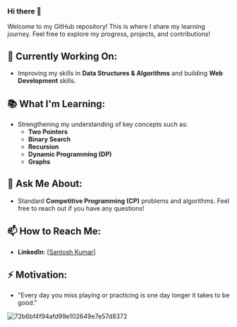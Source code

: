 ### Hi there 👋



Welcome to my GitHub repository! This is where I share my learning journey. Feel free to explore my progress, projects, and contributions!

## 🚀 Currently Working On:
- Improving my skills in **Data Structures & Algorithms** and building **Web Development** skills.

## 📚 What I'm Learning:
- Strengthening my understanding of key concepts such as:
  - **Two Pointers**
  - **Binary Search**
  - **Recursion**
  - **Dynamic Programming (DP)**
  - **Graphs**

## 💬 Ask Me About:
- Standard **Competitive Programming (CP)** problems and algorithms. Feel free to reach out if you have any questions!


## 📫 How to Reach Me:
- **LinkedIn**: [[Santosh Kumar]](https://www.linkedin.com/in/santosh-kumar-2b19b417b/)

## ⚡ Motivation:
- "Every day you miss playing or practicing is one day longer it takes to be good."


![72b6bf4f94afd99e102649e7e57d8372](https://github.com/user-attachments/assets/3ce4da3b-7a0d-45b7-ab6e-525dcc0cec23)




